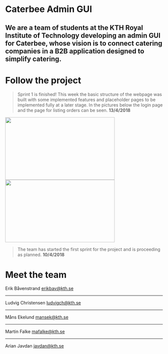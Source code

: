 
<p align="center"> 
  <h1>
    Caterbee Admin GUI 
  </h1> 
 </p>
 
## We are a team of students at the KTH Royal Institute of Technology developing an admin GUI for Caterbee, whose vision is to connect catering companies in a B2B application designed to simplify catering.


# Follow the project


> Sprint 1 is finished! This week the basic structure of the webpage was built with some implemented features and placeholder pages to be implemented fully at a later stage. In the pictures below the login page and the page for listing orders can be seen.
>**13/4/2018**

<img src="https://i.imgur.com/QtNAASF.png" width="350" height="200"> <img src="https://i.imgur.com/BrV6B1b.png" width="350" height="200">             
                                 
                                                    

> The team has started the first sprint for the project and is proceeding as planned.
> **10/4/2018**



# Meet the team

Erik Båvenstrand  [erikbav@kth.se](https://erikbav@kth.se)

---

Ludvig Christensen [ludvigch@kth.se](https://ludvigch@kth.se)

---

Måns Ekelund  [mansek@kth.se](https://mansek@kth.se)

---

Martin Falke  [mafalke@kth.se](https://mafalke@kth.se)

---

Arian Javdan  [javdan@kth.se](https://javdan@kth.se)

